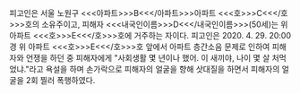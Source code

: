 피고인은 서울 노원구 <<<아파트>>>B<<</아파트>>>아파트 <<<호>>>C<<</호>>>호의 소유주이고, 피해자 <<<내국인이름>>>D<<</내국인이름>>>(50세)는 위 아파트 <<<호>>>E<<</호>>>호에 거주하는 자이다.
피고인은 2020. 4. 29. 20:00경 위 아파트 <<<호>>>E<<</호>>>호 앞에서 아파트 층간소음 문제로 인하여 피해자와 언쟁을 하던 중 피해자에게 "사회생활 몇 년이나 했어. 이 새끼야, 나이 몇 살 처먹었냐."라고 욕설을 하며 손가락으로 피해자의 얼굴을 향해 삿대질을 하면서 피해자의 얼굴을 2회 찔러 폭행하였다.